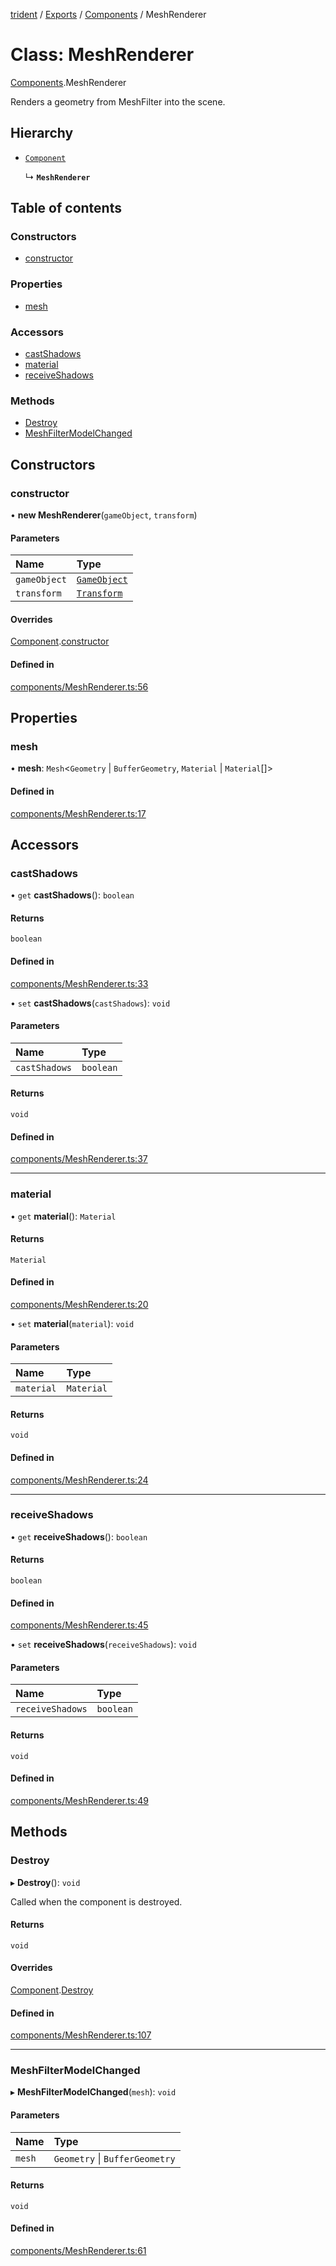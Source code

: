 [trident](../README.md) / [Exports](../modules.md) / [Components](../modules/Components.md) / MeshRenderer

# Class: MeshRenderer

[Components](../modules/Components.md).MeshRenderer

Renders a geometry from MeshFilter into the scene.

## Hierarchy

- [`Component`](Components.Component.md)

  ↳ **`MeshRenderer`**

## Table of contents

### Constructors

- [constructor](Components.MeshRenderer.md#constructor)

### Properties

- [mesh](Components.MeshRenderer.md#mesh)

### Accessors

- [castShadows](Components.MeshRenderer.md#castshadows)
- [material](Components.MeshRenderer.md#material)
- [receiveShadows](Components.MeshRenderer.md#receiveshadows)

### Methods

- [Destroy](Components.MeshRenderer.md#destroy)
- [MeshFilterModelChanged](Components.MeshRenderer.md#meshfiltermodelchanged)

## Constructors

### constructor

• **new MeshRenderer**(`gameObject`, `transform`)

#### Parameters

| Name | Type |
| :------ | :------ |
| `gameObject` | [`GameObject`](GameObject.md) |
| `transform` | [`Transform`](Components.Transform.md) |

#### Overrides

[Component](Components.Component.md).[constructor](Components.Component.md#constructor)

#### Defined in

[components/MeshRenderer.ts:56](https://github.com/AIFanatic/Trident/blob/44c915e/src/components/MeshRenderer.ts#L56)

## Properties

### mesh

• **mesh**: `Mesh`<`Geometry` \| `BufferGeometry`, `Material` \| `Material`[]\>

#### Defined in

[components/MeshRenderer.ts:17](https://github.com/AIFanatic/Trident/blob/44c915e/src/components/MeshRenderer.ts#L17)

## Accessors

### castShadows

• `get` **castShadows**(): `boolean`

#### Returns

`boolean`

#### Defined in

[components/MeshRenderer.ts:33](https://github.com/AIFanatic/Trident/blob/44c915e/src/components/MeshRenderer.ts#L33)

• `set` **castShadows**(`castShadows`): `void`

#### Parameters

| Name | Type |
| :------ | :------ |
| `castShadows` | `boolean` |

#### Returns

`void`

#### Defined in

[components/MeshRenderer.ts:37](https://github.com/AIFanatic/Trident/blob/44c915e/src/components/MeshRenderer.ts#L37)

___

### material

• `get` **material**(): `Material`

#### Returns

`Material`

#### Defined in

[components/MeshRenderer.ts:20](https://github.com/AIFanatic/Trident/blob/44c915e/src/components/MeshRenderer.ts#L20)

• `set` **material**(`material`): `void`

#### Parameters

| Name | Type |
| :------ | :------ |
| `material` | `Material` |

#### Returns

`void`

#### Defined in

[components/MeshRenderer.ts:24](https://github.com/AIFanatic/Trident/blob/44c915e/src/components/MeshRenderer.ts#L24)

___

### receiveShadows

• `get` **receiveShadows**(): `boolean`

#### Returns

`boolean`

#### Defined in

[components/MeshRenderer.ts:45](https://github.com/AIFanatic/Trident/blob/44c915e/src/components/MeshRenderer.ts#L45)

• `set` **receiveShadows**(`receiveShadows`): `void`

#### Parameters

| Name | Type |
| :------ | :------ |
| `receiveShadows` | `boolean` |

#### Returns

`void`

#### Defined in

[components/MeshRenderer.ts:49](https://github.com/AIFanatic/Trident/blob/44c915e/src/components/MeshRenderer.ts#L49)

## Methods

### Destroy

▸ **Destroy**(): `void`

Called when the component is destroyed.

#### Returns

`void`

#### Overrides

[Component](Components.Component.md).[Destroy](Components.Component.md#destroy)

#### Defined in

[components/MeshRenderer.ts:107](https://github.com/AIFanatic/Trident/blob/44c915e/src/components/MeshRenderer.ts#L107)

___

### MeshFilterModelChanged

▸ **MeshFilterModelChanged**(`mesh`): `void`

#### Parameters

| Name | Type |
| :------ | :------ |
| `mesh` | `Geometry` \| `BufferGeometry` |

#### Returns

`void`

#### Defined in

[components/MeshRenderer.ts:61](https://github.com/AIFanatic/Trident/blob/44c915e/src/components/MeshRenderer.ts#L61)
